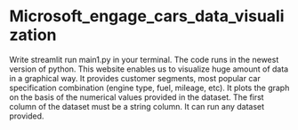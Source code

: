 # Microsoft_engage_cars_data_visualization
Write streamlit run main1.py in your terminal.
The code runs in the newest version of python.
This website enables us to visualize huge amount of data in a graphical way. It provides customer segments, most popular car specification combination (engine type, fuel, mileage, etc).
It plots the graph on the basis of the numerical values provided in the dataset.
The first column of the dataset must be a string column.
It can run any dataset provided. 
